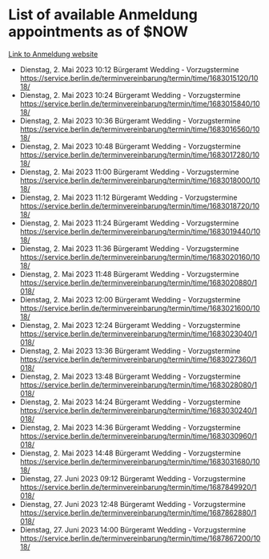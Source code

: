 # List of available Anmeldung appointments as of $NOW
[Link to Anmeldung website](https://service.berlin.de/terminvereinbarung/termin/tag.php?termin=1&anliegen[]=120686&dienstleisterlist=122210,122217,327316,122219,327312,122227,327314,122231,327346,122243,327348,122254,122252,329742,122260,329745,122262,329748,122271,327278,122273,327274,122277,327276,330436,122280,327294,122282,327290,122284,327292,122291,327270,122285,327266,122286,327264,122296,327268,150230,329760,122297,327286,122294,327284,122312,329763,122314,329775,122304,327330,122311,327334,122309,327332,317869,122281,327352,122279,329772,122283,122276,327324,122274,327326,122267,329766,122246,327318,122251,327320,122257,327322,122208,327298,122226,327300&herkunft=http%3A%2F%2Fservice.berlin.de%2Fdienstleistung%2F120686%2F)
- Dienstag, 2. Mai 2023 10:12 Bürgeramt Wedding - Vorzugstermine https://service.berlin.de/terminvereinbarung/termin/time/1683015120/1018/
- Dienstag, 2. Mai 2023 10:24 Bürgeramt Wedding - Vorzugstermine https://service.berlin.de/terminvereinbarung/termin/time/1683015840/1018/
- Dienstag, 2. Mai 2023 10:36 Bürgeramt Wedding - Vorzugstermine https://service.berlin.de/terminvereinbarung/termin/time/1683016560/1018/
- Dienstag, 2. Mai 2023 10:48 Bürgeramt Wedding - Vorzugstermine https://service.berlin.de/terminvereinbarung/termin/time/1683017280/1018/
- Dienstag, 2. Mai 2023 11:00 Bürgeramt Wedding - Vorzugstermine https://service.berlin.de/terminvereinbarung/termin/time/1683018000/1018/
- Dienstag, 2. Mai 2023 11:12 Bürgeramt Wedding - Vorzugstermine https://service.berlin.de/terminvereinbarung/termin/time/1683018720/1018/
- Dienstag, 2. Mai 2023 11:24 Bürgeramt Wedding - Vorzugstermine https://service.berlin.de/terminvereinbarung/termin/time/1683019440/1018/
- Dienstag, 2. Mai 2023 11:36 Bürgeramt Wedding - Vorzugstermine https://service.berlin.de/terminvereinbarung/termin/time/1683020160/1018/
- Dienstag, 2. Mai 2023 11:48 Bürgeramt Wedding - Vorzugstermine https://service.berlin.de/terminvereinbarung/termin/time/1683020880/1018/
- Dienstag, 2. Mai 2023 12:00 Bürgeramt Wedding - Vorzugstermine https://service.berlin.de/terminvereinbarung/termin/time/1683021600/1018/
- Dienstag, 2. Mai 2023 12:24 Bürgeramt Wedding - Vorzugstermine https://service.berlin.de/terminvereinbarung/termin/time/1683023040/1018/
- Dienstag, 2. Mai 2023 13:36 Bürgeramt Wedding - Vorzugstermine https://service.berlin.de/terminvereinbarung/termin/time/1683027360/1018/
- Dienstag, 2. Mai 2023 13:48 Bürgeramt Wedding - Vorzugstermine https://service.berlin.de/terminvereinbarung/termin/time/1683028080/1018/
- Dienstag, 2. Mai 2023 14:24 Bürgeramt Wedding - Vorzugstermine https://service.berlin.de/terminvereinbarung/termin/time/1683030240/1018/
- Dienstag, 2. Mai 2023 14:36 Bürgeramt Wedding - Vorzugstermine https://service.berlin.de/terminvereinbarung/termin/time/1683030960/1018/
- Dienstag, 2. Mai 2023 14:48 Bürgeramt Wedding - Vorzugstermine https://service.berlin.de/terminvereinbarung/termin/time/1683031680/1018/
- Dienstag, 27. Juni 2023 09:12 Bürgeramt Wedding - Vorzugstermine https://service.berlin.de/terminvereinbarung/termin/time/1687849920/1018/
- Dienstag, 27. Juni 2023 12:48 Bürgeramt Wedding - Vorzugstermine https://service.berlin.de/terminvereinbarung/termin/time/1687862880/1018/
- Dienstag, 27. Juni 2023 14:00 Bürgeramt Wedding - Vorzugstermine https://service.berlin.de/terminvereinbarung/termin/time/1687867200/1018/
